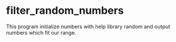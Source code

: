 # filter_random_numbers
This program initialize numbers with help library random and output numbers which fit our range.
